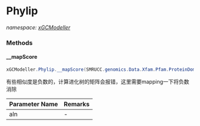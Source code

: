 ﻿# Phylip
_namespace: [xGCModeller](./index.md)_





### Methods

#### __mapScore
```csharp
xGCModeller.Phylip.__mapScore(SMRUCC.genomics.Data.Xfam.Pfam.ProteinDomainArchitecture.MPAlignment.MPCsvArchive[])
```
有些相似度是负数的，计算进化树的矩阵会报错，这里需要mapping一下将负数消除

|Parameter Name|Remarks|
|--------------|-------|
|aln|-|



